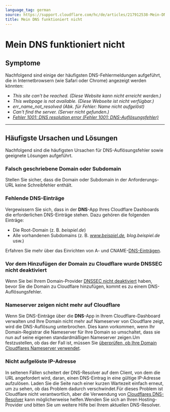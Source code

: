 ```yaml
---
language_tag: german
source: https://support.cloudflare.com/hc/de/articles/217912538-Mein-DNS-funktioniert-nicht
title: Mein DNS funktioniert nicht 
---
```


# Mein DNS funktioniert nicht 



## Symptome

Nachfolgend sind einige der häufigsten DNS-Fehlermeldungen aufgeführt, die in Internetbrowsern (wie Safari oder Chrome) angezeigt werden könnten:

-   _This site can’t be reached. (Diese Website kann nicht erreicht werden.)_
-   _This webpage is not available. (Diese Webseite ist nicht verfügbar.)_
-   _err\_name\_not\_resolved (Abk. für Fehler: Name nicht aufgelöst)_
-   _Can't find the server. (Server nicht gefunden.)_
-   [_Fehler 1001: DNS resolution error (Fehler 1001: DNS-Auflösungsfehler)_](https://support.cloudflare.com/hc/articles/360029779472#error1001)

___

## Häufigste Ursachen und Lösungen

Nachfolgend sind die häufigsten Ursachen für DNS-Auflösungsfehler sowie geeignete Lösungen aufgeführt.

### Falsch geschriebene Domain oder Subdomain

Stellen Sie sicher, dass die Domain oder Subdomain in der Anforderungs-URL keine Schreibfehler enthält.

### Fehlende DNS-Einträge

Vergewissern Sie sich, dass in der **DNS**\-App Ihres Cloudflare Dashboards die erforderlichen DNS-Einträge stehen. Dazu gehören die folgenden Einträge:

-   Die Root-Domain (z. B. _beispiel.de_)
-   Alle vorhandenen Subdomains (z. B. _www.beispiel.de, blog.beispiel.de_ usw.)

Erfahren Sie mehr über das Einrichten von A- und CNAME-[DNS-Einträgen](https://developers.cloudflare.com/dns/manage-dns-records/how-to/create-dns-records).

### Vor dem Hinzufügen der Domain zu Cloudflare wurde DNSSEC nicht deaktiviert

Wenn Sie bei Ihrem Domain-Provider [DNSSEC nicht deaktiviert](https://support.cloudflare.com/hc/articles/205359838#h_94453043811540417238269) haben, bevor Sie die Domain zu Cloudflare hinzufügen, kommt es zu einem DNS-Auflösungsfehler.

### Nameserver zeigen nicht mehr auf Cloudflare

Wenn Sie DNS-Einträge über die **DNS**\-App in Ihrem Cloudflare-Dashboard verwalten und Ihre Domain nicht mehr auf Nameserver von Cloudflare zeigt, wird die DNS-Auflösung unterbrochen. Dies kann vorkommen, wenn Ihr Domain-Registrar die Nameserver für Ihre Domain so umschaltet, dass sie nun auf seine eigenen standardmäßigen Nameserver zeigen.Um festzustellen, ob das der Fall ist, müssen Sie [überprüfen, ob Ihre Domain Cloudflares Nameserver verwendet](https://support.cloudflare.com/hc/articles/4426809598605).

### Nicht aufgelöste IP-Adresse

In seltenen Fällen scheitert der DNS-Resolver auf dem Client, von dem die URL angefordert wird, daran, einen DNS-Eintrag in eine gültige IP-Adresse aufzulösen. Laden Sie die Seite nach einer kurzen Wartezeit einfach erneut, um zu sehen, ob das Problem dadurch verschwindet.Für dieses Problem ist Cloudflare nicht verantwortlich, aber die Verwendung von [Cloudflares DNS-Resolver](https://developers.cloudflare.com/1.1.1.1/setting-up-1.1.1.1/) kann möglicherweise helfen.Wenden Sie sich an Ihren Hosting-Provider und bitten Sie um weitere Hilfe bei Ihrem aktuellen DNS-Resolver.
